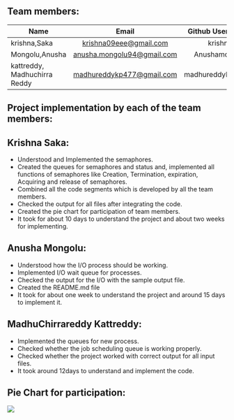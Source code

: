 
Team members:
------------

| Name                           | Email                      | Github Username  |
| ------------------------------ |:---------------:           | ----------------:|
|  krishna,Saka                | krishna09eee@gmail.com | krishnasaka    |
|  Mongolu,Anusha                  | anusha.mongolu94@gmail.com     | Anushamongolu      |
|  kattreddy, Madhuchirra Reddy  | madhureddykp477@gmail.com  | madhureddykp477  |



Project implementation by each of the team members:
---------------------------------------------------

Krishna Saka:
------------

- Understood and Implemented the semaphores.
- Created the queues for semaphores and status and, implemented all functions of semaphores like Creation, Termination, expiration,     Acquiring and release of semaphores.
- Combined all the code segments which is developed by all the team members.
- Checked the output for all files after integrating the code.
- Created the pie chart for participation of team members.
- It took for about 10 days to understand the project and about two weeks for implementing.

Anusha Mongolu:
---------------

-	Understood how the I/O process should be working.
-	Implemented I/O wait queue for processes.
-	Checked the output for the I/O with the sample output file.
-	Created the README.md file
-	It took for about one week to understand the project and around 15 days to implement it.

MadhuChirrareddy Kattreddy:
---------------------------


-	Implemented the queues for new process.
-	Checked whether the job scheduling queue is working properly.
-	Checked whether the project worked with correct output for all input files.
-	It took around 12days to understand and implement the code.


Pie Chart for participation:
---------------------------

![](https://github.com/krishnasaka/5143-OpSys-Saka/blob/master/assignments/Cpu_Scheduling/Participation%20Chart.jpg)


